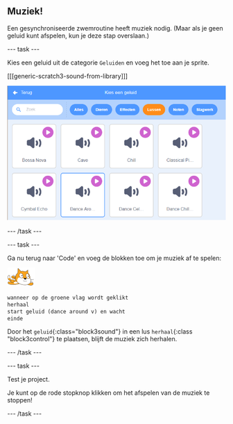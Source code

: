 ## Muziek!

Een gesynchroniseerde zwemroutine heeft muziek nodig. (Maar als je geen geluid kunt afspelen, kun je deze stap overslaan.)

--- task ---

Kies een geluid uit de categorie `Geluiden` en voeg het toe aan je sprite.

[[[generic-scratch3-sound-from-library]]]

![dance around geluid geselecteerd in geluidenbibliotheek](images/swim-dance.png)

--- /task ---

--- task ---

Ga nu terug naar 'Code' en voeg de blokken toe om je muziek af te spelen:

![zwemmer sprite](images/swimmer-sprite.png)

```blocks3
wanneer op de groene vlag wordt geklikt
herhaal
start geluid (dance around v) en wacht
einde
```

Door het `geluid`{:class="block3sound"} in een lus `herhaal`{:class "block3control"} te plaatsen, blijft de muziek zich herhalen.

--- /task ---

--- task ---

Test je project.

Je kunt op de rode stopknop klikken om het afspelen van de muziek te stoppen!

--- /task ---

